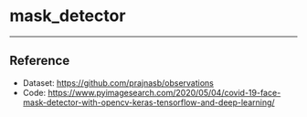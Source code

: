 # mask_detector
--------------------
## Reference
* Dataset: https://github.com/prajnasb/observations
* Code: https://www.pyimagesearch.com/2020/05/04/covid-19-face-mask-detector-with-opencv-keras-tensorflow-and-deep-learning/
